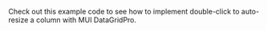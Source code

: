 Check out this example code to see how to implement double-click to auto-resize a column with MUI DataGridPro.
